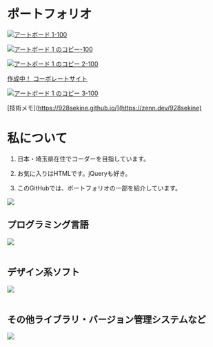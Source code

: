 # ポートフォリオ
[![アートボード 1-100](https://github.com/928sekine/928sekine/assets/78334118/c0f57566-410b-4baf-939c-be42f5f67dc5)
](https://928sekine.github.io/dental-clinic/)

[![アートボード 1 のコピー-100](https://github.com/928sekine/928sekine/assets/78334118/3098a6d4-5143-4b29-9430-619b516d0946)
](https://928sekine.github.io/hamburger-shop/)

[![アートボード 1 のコピー 2-100](https://github.com/928sekine/928sekine/assets/78334118/132badc7-6d09-4dc9-9720-0a75d51b654f)
](https://portfolio.sekinerina.com/)

[作成中！	コーポレートサイト](https://928sekine.github.io/corporate-site-practice/)

[![アートボード 1 のコピー 3-100](https://github.com/928sekine/928sekine/assets/78334118/df6abf8d-2bb2-493b-9c15-d664fc019a11)
](https://sekinerina.com/)

[技術メモ](https://928sekine.github.io/](https://zenn.dev/928sekine)



# 私について

1. 日本・埼玉県在住でコーダーを目指しています。

2. お気に入りはHTMLです。jQueryも好き。

3. このGitHubでは、ポートフォリオの一部を紹介しています。


![](https://github-readme-stats.vercel.app/api/top-langs?username=928sekine&show_icons=true&locale=en&layout=compact)

## プログラミング言語

<img src="https://skillicons.dev/icons?i=html,css,js,jquery,php," /> <br /><br />

## デザイン系ソフト

<img src="https://skillicons.dev/icons?i=ai,ps,xd,figma," /> <br /><br />

## その他ライブラリ・バージョン管理システムなど

<img src="https://skillicons.dev/icons?i=vscode,wordpress,git,discord," /> <br /><br />

